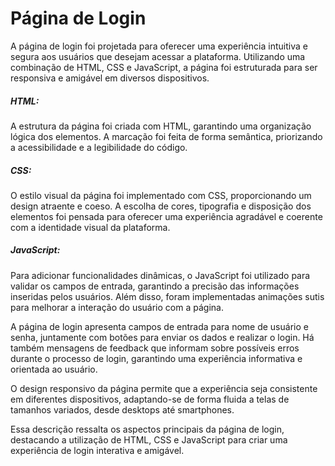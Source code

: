 <h1>Página de Login</h1>

A página de login foi projetada para oferecer uma experiência intuitiva e segura aos usuários que desejam acessar a plataforma. Utilizando uma combinação de HTML, CSS e JavaScript, a página foi estruturada para ser responsiva e amigável em diversos dispositivos.

<h5>HTML:</h5> A estrutura da página foi criada com HTML, garantindo uma organização lógica dos elementos. A marcação foi feita de forma semântica, priorizando a acessibilidade e a legibilidade do código.

<h5>CSS:</h5> O estilo visual da página foi implementado com CSS, proporcionando um design atraente e coeso. A escolha de cores, tipografia e disposição dos elementos foi pensada para oferecer uma experiência agradável e coerente com a identidade visual da plataforma.

<h5>JavaScript:</h5> Para adicionar funcionalidades dinâmicas, o JavaScript foi utilizado para validar os campos de entrada, garantindo a precisão das informações inseridas pelos usuários. Além disso, foram implementadas animações sutis para melhorar a interação do usuário com a página.

A página de login apresenta campos de entrada para nome de usuário e senha, juntamente com botões para enviar os dados e realizar o login. Há também mensagens de feedback que informam sobre possíveis erros durante o processo de login, garantindo uma experiência informativa e orientada ao usuário.

O design responsivo da página permite que a experiência seja consistente em diferentes dispositivos, adaptando-se de forma fluida a telas de tamanhos variados, desde desktops até smartphones.

Essa descrição ressalta os aspectos principais da página de login, destacando a utilização de HTML, CSS e JavaScript para criar uma experiência de login interativa e amigável.